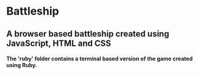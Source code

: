 # Battleship

## A browser based battleship created using JavaScript, HTML and CSS

#### The 'ruby' folder contains a terminal based version of the game created using Ruby.
